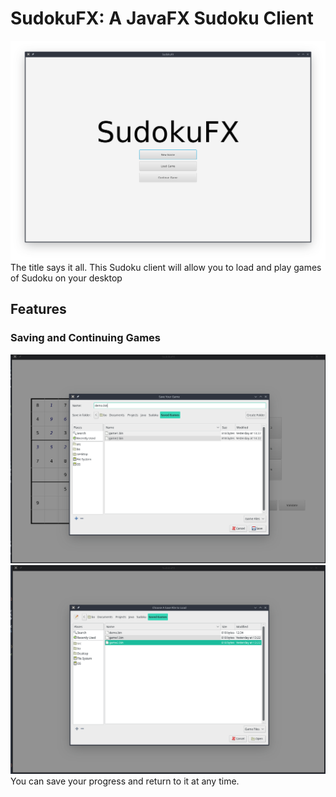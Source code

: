 # SudokuFX: A JavaFX Sudoku Client
![HomeScreen ](https://raw.githubusercontent.com/TheBoJohnson/SudokuFX/master/Images/HomeScreen.png)
The title says it all. This Sudoku client will allow you to load and play games of Sudoku on your desktop

## Features
### Saving and Continuing Games
![Save Progress Dialog](https://raw.githubusercontent.com/TheBoJohnson/SudokuFX/master/Images/SaveProgress.png)
![Load Progress Dialog](https://raw.githubusercontent.com/TheBoJohnson/SudokuFX/master/Images/LoadGame.png)
You can save your progress and return to it at any time.
